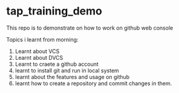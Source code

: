 # tap_training_demo
This repo is to demonstrate on how to work on github web console

Topics i learnt from morning:
1. Learnt about VCS
2. Learnt about DVCS 
3. Learnt to craete a github account
4. learnt to install git and run in local system
5. learnt about the features and usage on github
6. learnt how to create a repository and commit changes in them.
